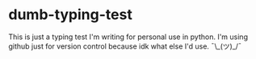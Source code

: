 # dumb-typing-test
This is just a typing test I'm writing for personal use in python. I'm using github just for version control because idk what else I'd use. ¯\\\_(ツ)_/¯
